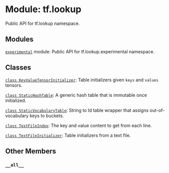 <div itemscope itemtype="http://developers.google.com/ReferenceObject">
<meta itemprop="name" content="tf.lookup" />
<meta itemprop="path" content="Stable" />
<meta itemprop="property" content="__all__"/>
</div>

# Module: tf.lookup

Public API for tf.lookup namespace.

## Modules

[`experimental`](../tf/lookup/experimental.md) module: Public API for tf.lookup.experimental namespace.

## Classes

[`class KeyValueTensorInitializer`](../tf/lookup/KeyValueTensorInitializer.md): Table initializers given `keys` and `values` tensors.

[`class StaticHashTable`](../tf/lookup/StaticHashTable.md): A generic hash table that is immutable once initialized.

[`class StaticVocabularyTable`](../tf/lookup/StaticVocabularyTable.md): String to Id table wrapper that assigns out-of-vocabulary keys to buckets.

[`class TextFileIndex`](../tf/lookup/TextFileIndex.md): The key and value content to get from each line.

[`class TextFileInitializer`](../tf/lookup/TextFileInitializer.md): Table initializers from a text file.

## Other Members

<h3 id="__all__"><code>__all__</code></h3>

